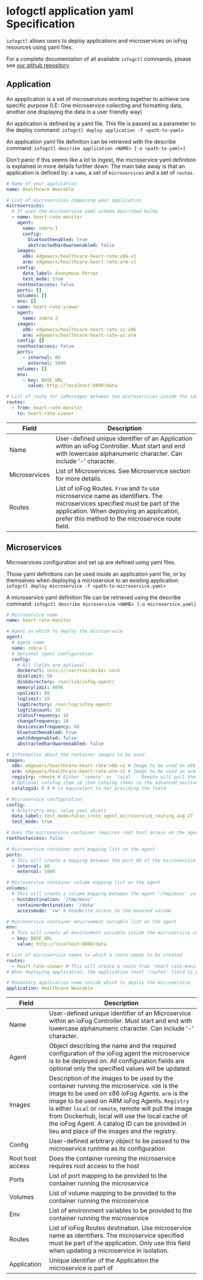 # Iofogctl application yaml Specification

`iofogctl` allows users to deploy applications and microservices on ioFog resources using yaml files.

For a complete documentation of all available `iofogctl` commands, please see [our github repository](https://github.com/eclipse-iofog/iofogctl/blob/v1.3.0/docs/md/iofogctl.md)

## Application

An appplication is a set of microservices working together to achieve one specific purpose (I.E: One microservice collecting and formatting data, another one displaying the data in a user friendly way)

An application is defined by a yaml file. This file is passed as a parameter to the deploy command: `iofogctl deploy application -f <path-to-yaml>`

An application yaml file definition can be retrieved with the describe command: `iofogctl describe application <NAME> [-o <path-to-yaml>]`

Don't panic if this seems like a lot to ingest, the microservice yaml definition is explained in more details further down.
The main take away is that an application is defined by: a `name`, a set of `microservices` and a set of `routes`.

```yaml
# Name of your application
name: Healthcare Wearable

# List of microservices composing your application
microservices:
  # It uses the microservice yaml schema described below
  - name: heart-rate-monitor
    agent:
      name: zebra-1
      config:
        bluetoothenabled: true
        abstractedhardwareenabled: false
    images:
      x86: edgeworx/healthcare-heart-rate:x86-v1
      arm: edgeworx/healthcare-heart-rate:arm-v1
    config:
      data_label: Anonymous Person
      test_mode: true
    roothostaccess: false
    ports: []
    volumes: []
    env: []
  - name: heart-rate-viewer
    agent:
      name: zebra-2
    images:
      x86: edgeworx/healthcare-heart-rate-ui:x86
      arm: edgeworx/healthcare-heart-rate-ui:arm
    config: {}
    roothostaccess: false
    ports:
      - internal: 80
        external: 5000
    volumes: []
    env:
      - key: BASE_URL
        value: http://localhost:8080/data

# List of route for ioMessages between two microservices inside the same application
routes:
  - from: heart-rate-monitor
    to: heart-rate-viewer
```

| Field         | Description                                                                                                                                                                                                                 |
| ------------- | --------------------------------------------------------------------------------------------------------------------------------------------------------------------------------------------------------------------------- |
| Name          | User-defined unique identifier of an Application within an ioFog Controller. Must start and end with lowercase alphanumeric character. Can include '-' character.                                                           |
| Microservices | List of Microservices. See Microservice section for more details.                                                                                                                                                           |
| Routes        | List of ioFog Routes. `From` and `To` use microservice name as identifiers. The microservices specified must be part of the application. When deploying an application, prefer this method to the microservice route field. |

## Microservices

Microservices configuration and set up are defined using yaml files.

Those yaml definitions can be used inside an application yaml file, or by themselves when deploying a microservice to an existing application: `iofogctl deploy microservice -f <path-to-microservice.yaml>`

A microservice yaml definition file can be retrieved using the describe command: `iofogctl describe microservice <NAME> [-o microservice.yaml]`

```yaml
# Microservice name
name: heart-rate-monitor

# Agent on which to deploy the microservice
agent:
  # Agent name
  name: zebra-1
  # Optional agent configuration
  config:
    # All fields are optional
    dockerurl: unix:///var/run/docker.sock
    disklimit: 50
    diskdirectory: /var/lib/iofog-agent/
    memorylimit: 4096
    cpulimit: 80
    loglimit: 10
    logdirectory: /var/log/iofog-agent/
    logfilecount: 10
    statusfrequency: 10
    changefrequency: 10
    devicescanfrequency: 60
    bluetoothenabled: true
    watchdogenabled: false
    abstractedhardwareenabled: false

# Information about the container images to be used
images:
  x86: edgeworx/healthcare-heart-rate:x86-v1 # Image to be used on x86 type agents
  arm: edgeworx/healthcare-heart-rate:arm-v1 # Image to be used on arm type agents
  registry: remote # Either 'remote' or 'local' - Remote will pull the image from Dockerhub, local will use the local cache of the agent
  # Optional catalog item id (See Catalog items in the advanced section)
  catalogid: 0 # 0 is equivalent to not providing the field

# Microservice configuration
config:
  # Arbitratry key, value yaml object
  data_label: test_mode=false_cross_agent_microservice_routing_aug_27
  test_mode: true

# Does the microservice container requires root host access on the agent
roothostaccess: false

# Microservice container port mapping list on the agent
ports:
  # This will create a mapping between the port 80 of the microservice container and the port 5000 of the agent
  - internal: 80
    external: 5000

# Microservice container volume mapping list on the agent
volumes:
  # This will create a volume mapping between the agent '/tmp/msvc' volume and the microservice container volume '/data'
  - hostdestination: '/tmp/msvc'
    containerdestination: '/data'
    accessmode: 'rw' # ReadWrite access to the mounted volume

# Microservice container environment variable list on the agent
env:
  # This will create an environment variable inside the microservice container with the key 'BASE_URL' and the value 'http://localhost:8080/data'
  - key: BASE_URL
    value: http://localhost:8080/data

# List of microservice names to which a route needs to be created
routes:
  - heart-rate-viewer # This will create a route from 'heart-rate-monitor' to 'heart-rate-viewer'
# When deploying application, the application level 'routes' field is prefered to this field

# Mandatory application name inside which to deploy the microservice
application: Healthcare Wearable
```

| Field            | Description                                                                                                                                                                                                                                                                                                                                                                                                  |
| ---------------- | ------------------------------------------------------------------------------------------------------------------------------------------------------------------------------------------------------------------------------------------------------------------------------------------------------------------------------------------------------------------------------------------------------------ |
| Name             | User-defined unique identifier of an Microservice within an ioFog Controller. Must start and end with lowercase alphanumeric character. Can include '-' character.                                                                                                                                                                                                                                           |
| Agent            | Object describing the name and the required configuration of the ioFog agent the microservice is to be deployed on. All configuration fields are optional only the specified values will be updated.                                                                                                                                                                                                         |
| Images           | Description of the images to be used by the container running the microservice. `x86` is the image to be used on x86 ioFog Agents. `arm` is the image to be used on ARM ioFog Agents. `Registry` is either `local` or `remote`, remote will pull the image from Dockerhub, local will use the local cache of the ioFog Agent. A catalog ID can be provided in lieu and place of the images and the registry. |
| Config           | User-defined arbitrary object to be passed to the microservice runtime as its configuration                                                                                                                                                                                                                                                                                                                  |
| Root host access | Does the container running the microservice requires root access to the host                                                                                                                                                                                                                                                                                                                                 |
| Ports            | List of port mapping to be provided to the container running the microservice                                                                                                                                                                                                                                                                                                                                |
| Volumes          | List of volume mapping to be provided to the container running the microservice                                                                                                                                                                                                                                                                                                                              |
| Env              | List of environment variables to be provided to the container running the microservice                                                                                                                                                                                                                                                                                                                       |
| Routes           | List of ioFog Routes destination. Use microservice name as identifiers. The microservice specified must be part of the application. Only use this field when updating a microservice in isolation.                                                                                                                                                                                                           |
| Application      | Unique identifier of the Application the microservice is part of                                                                                                                                                                                                                                                                                                                                             |

